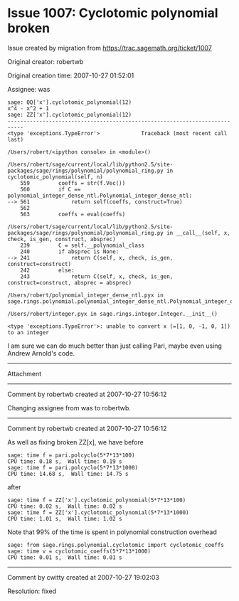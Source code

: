 # Issue 1007: Cyclotomic polynomial broken

Issue created by migration from https://trac.sagemath.org/ticket/1007

Original creator: robertwb

Original creation time: 2007-10-27 01:52:01

Assignee: was


```
sage: QQ['x'].cyclotomic_polynomial(12)
x^4 - x^2 + 1
sage: ZZ['x'].cyclotomic_polynomial(12)
---------------------------------------------------------------------------
<type 'exceptions.TypeError'>             Traceback (most recent call last)

/Users/robert/<ipython console> in <module>()

/Users/robert/sage/current/local/lib/python2.5/site-packages/sage/rings/polynomial/polynomial_ring.py in cyclotomic_polynomial(self, n)
    559         coeffs = str(f.Vec())
    560         if C == polynomial_integer_dense_ntl.Polynomial_integer_dense_ntl:
--> 561             return self(coeffs, construct=True)
    562 
    563         coeffs = eval(coeffs)

/Users/robert/sage/current/local/lib/python2.5/site-packages/sage/rings/polynomial/polynomial_ring.py in __call__(self, x, check, is_gen, construct, absprec)
    239         C = self.__polynomial_class
    240         if absprec is None:
--> 241             return C(self, x, check, is_gen, construct=construct)
    242         else:
    243             return C(self, x, check, is_gen, construct=construct, absprec = absprec)

/Users/robert/polynomial_integer_dense_ntl.pyx in sage.rings.polynomial.polynomial_integer_dense_ntl.Polynomial_integer_dense_ntl.__init__()

/Users/robert/integer.pyx in sage.rings.integer.Integer.__init__()

<type 'exceptions.TypeError'>: unable to convert x (=[1, 0, -1, 0, 1]) to an integer
```


I am sure we can do much better than just calling Pari, maybe even using Andrew Arnold's code. 


---

Attachment


---

Comment by robertwb created at 2007-10-27 10:56:12

Changing assignee from was to robertwb.


---

Comment by robertwb created at 2007-10-27 10:56:12

As well as fixing broken ZZ[x], we have before

```
sage: time f = pari.polcyclo(5*7*13*100)
CPU time: 0.18 s,  Wall time: 0.19 s
sage: time f = pari.polcyclo(5*7*13*1000)
CPU time: 14.68 s,  Wall time: 14.75 s
```

after

```
sage: time f = ZZ['x'].cyclotomic_polynomial(5*7*13*100)
CPU time: 0.02 s,  Wall time: 0.02 s
sage: time f = ZZ['x'].cyclotomic_polynomial(5*7*13*1000)
CPU time: 1.01 s,  Wall time: 1.02 s
```

Note that 99% of the time is spent in polynomial construction overhead

```
sage: from sage.rings.polynomial.cyclotomic import cyclotomic_coeffs
sage: time v = cyclotomic_coeffs(5*7*13*1000)
CPU time: 0.01 s,  Wall time: 0.01 s
```



---

Comment by cwitty created at 2007-10-27 19:02:03

Resolution: fixed

